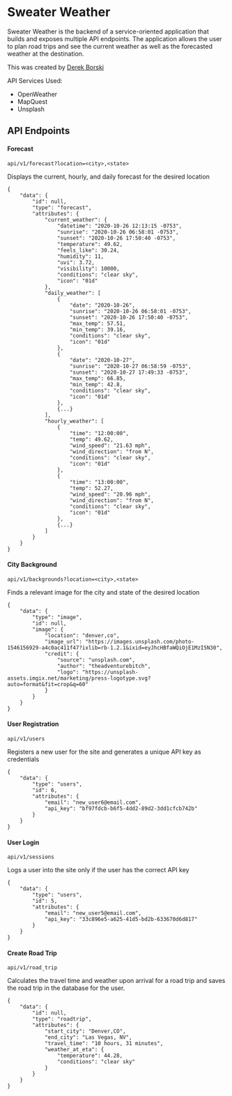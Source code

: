 # Sweater Weather

Sweater Weather is the backend of a service-oriented application that builds and exposes multiple API endpoints. The application allows the user to plan road trips and see the current weather as well as the forecasted weather at the destination.

This was created by [Derek Borski](https://github.com/dborski)

API Services Used:
- OpenWeather
- MapQuest
- Unsplash

## API Endpoints

#### Forecast

```
api/v1/forecast?location=<city>,<state>
```

Displays the current, hourly, and daily forecast for the desired location
```
{
    "data": {
        "id": null,
        "type": "forecast",
        "attributes": {
            "current_weather": {
                "datetime": "2020-10-26 12:13:15 -0753",
                "sunrise": "2020-10-26 06:58:01 -0753",
                "sunset": "2020-10-26 17:50:40 -0753",
                "temperature": 49.62,
                "feels_like": 30.24,
                "humidity": 11,
                "uvi": 3.72,
                "visibility": 10000,
                "conditions": "clear sky",
                "icon": "01d"
            },
            "daily_weather": [
                {
                    "date": "2020-10-26",
                    "sunrise": "2020-10-26 06:58:01 -0753",
                    "sunset": "2020-10-26 17:50:40 -0753",
                    "max_temp": 57.51,
                    "min_temp": 39.16,
                    "conditions": "clear sky",
                    "icon": "01d"
                },
                {
                    "date": "2020-10-27",
                    "sunrise": "2020-10-27 06:58:59 -0753",
                    "sunset": "2020-10-27 17:49:33 -0753",
                    "max_temp": 66.85,
                    "min_temp": 42.8,
                    "conditions": "clear sky",
                    "icon": "01d"
                },
                {...}
            ],
            "hourly_weather": [
                {
                    "time": "12:00:00",
                    "temp": 49.62,
                    "wind_speed": "21.63 mph",
                    "wind_direction": "from N",
                    "conditions": "clear sky",
                    "icon": "01d"
                },
                {
                    "time": "13:00:00",
                    "temp": 52.27,
                    "wind_speed": "20.96 mph",
                    "wind_direction": "from N",
                    "conditions": "clear sky",
                    "icon": "01d"
                },
                {...}
            ]
        }
    }
}
```

#### City Background

```
api/v1/backgrounds?location=<city>,<state>
```

Finds a relevant image for the city and state of the desired location
```
{
    "data": {
        "type": "image",
        "id": null,
        "image": {
            "location": "denver,co",
            "image_url": "https://images.unsplash.com/photo-1546156929-a4c0ac411f47?ixlib=rb-1.2.1&ixid=eyJhcHBfaWQiOjE1MzI5N30",
            "credit": {
                "source": "unsplash.com",
                "author": "theadventurebitch",
                "logo": "https://unsplash-assets.imgix.net/marketing/press-logotype.svg?auto=format&fit=crop&q=60"
            }
        }
    }
}
```

#### User Registration

```
api/v1/users
```

Registers a new user for the site and generates a unique API key as credentials
```
{
    "data": {
        "type": "users",
        "id": 6,
        "attributes": {
            "email": "new_user6@email.com",
            "api_key": "bf97fdcb-b6f5-4dd2-89d2-3dd1cfcb742b"
        }
    }
}
```

#### User Login

```
api/v1/sessions
```

Logs a user into the site only if the user has the correct API key
```
{
    "data": {
        "type": "users",
        "id": 5,
        "attributes": {
            "email": "new_user5@email.com",
            "api_key": "33c896e5-a625-41d5-bd2b-633670d6d817"
        }
    }
}
```

#### Create Road Trip

```
api/v1/road_trip
```

Calculates the travel time and weather upon arrival for a road trip and saves the road trip in the database for the user.
```
{
    "data": {
        "id": null,
        "type": "roadtrip",
        "attributes": {
            "start_city": "Denver,CO",
            "end_city": "Las Vegas, NV",
            "travel_time": "10 hours, 31 minutes",
            "weather_at_eta": {
                "temperature": 44.28,
                "conditions": "clear sky"
            }
        }
    }
}
```


